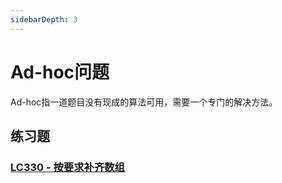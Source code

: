 ```yaml
---
sidebarDepth: 3
---
```


# Ad-hoc问题

Ad-hoc指一道题目没有现成的算法可用，需要一个专门的解决方法。

## 练习题

### [LC330 - 按要求补齐数组](https://leetcode-cn.com/problems/patching-array/)